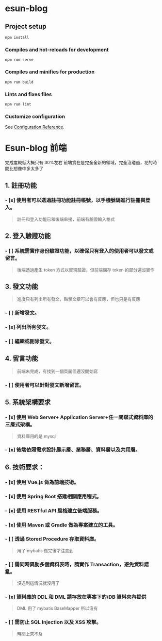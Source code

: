 # esun-blog

## Project setup

```
npm install
```

### Compiles and hot-reloads for development

```
npm run serve
```

### Compiles and minifies for production

```
npm run build
```

### Lints and fixes files

```
npm run lint
```

### Customize configuration

See [Configuration Reference](https://cli.vuejs.org/config/).

# Esun-blog 前端

完成度較低大概只有 30%左右 前端實在是完全全新的領域，完全沒碰過，花的時間比想像中多太多了

## 1. 註冊功能

### - [x] 使用者可以透過註冊功能註冊帳號，以手機號碼進行註冊與登入。

> 註冊和登入功能已和後端串接，前端有驗證輸入格式

## 2. 登入驗證功能

### - [ ] 系統需實作身份驗證功能，以確保只有登入的使用者可以發文或留言。

> 後端透過產生 token 方式以實現驗證，但前端儲存 token 的部分還沒實作

## 3. 發文功能

> 進度只有列出所有發文，點擊文章可以會有反應，但也只是有反應

### - [ ] 新增發文。

### - [x] 列出所有發文。

### - [ ] 編輯或刪除發文。

## 4. 留言功能

> 前端未完成，有找到一個頁面但還沒開始寫

### - [ ] 使用者可以針對發文新增留言。

## 5. 系統架構要求

### - [x] 使用 Web Server+ Application Server+任一關聯式資料庫的三層式架構。

> 資料庫用的是 mysql

### - [x] 後端依照需求設計展示層、業務層、資料層以及共用層。

## 6. 技術要求：

### - [x] 使用 Vue.js 做為前端技術。

### - [x] 使用 Spring Boot 搭建相關應用程式。

### - [x] 使用 RESTful API 風格建立後端服務。

### - [x] 使用 Maven 或 Gradle 做為專案建立的工具。

### - [ ] 透過 Stored Procedure 存取資料庫。

> 用了 mybatis 做完後才注意到

### - [ ] 需同時異動多個資料表時，請實作 Transaction，避免資料錯亂。

> 沒遇到這情況就沒用了

### - [x] 資料庫的 DDL 和 DML 請存放在專案下的\DB 資料夾內提供

> DML 用了 mybatis BaseMapper 所以沒有

### - [ ] 需防止 SQL Injection 以及 XSS 攻擊。

> 時間上來不及
